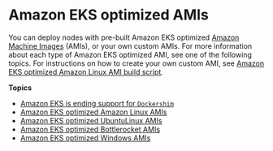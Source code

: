 # Amazon EKS optimized AMIs<a name="eks-optimized-amis"></a>

You can deploy nodes with pre\-built Amazon EKS optimized [Amazon Machine Images](https://docs.aws.amazon.com/AWSEC2/latest/UserGuide/AMIs.html) \(AMIs\), or your own custom AMIs\. For more information about each type of Amazon EKS optimized AMI, see one of the following topics\. For instructions on how to create your own custom AMI, see [Amazon EKS optimized Amazon Linux AMI build script](eks-ami-build-scripts.md)\.

**Topics**
+ [Amazon EKS is ending support for `Dockershim`](dockershim-deprecation.md)
+ [Amazon EKS optimized Amazon Linux AMIs](eks-optimized-ami.md)
+ [Amazon EKS optimized UbuntuLinux AMIs](eks-partner-amis.md)
+ [Amazon EKS optimized Bottlerocket AMIs](eks-optimized-ami-bottlerocket.md)
+ [Amazon EKS optimized Windows AMIs](eks-optimized-windows-ami.md)